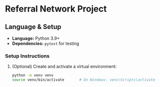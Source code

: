 # Referral Network Project

## Language & Setup

- **Language:** Python 3.9+
- **Dependencies:** `pytest` for testing

### Setup Instructions

1. (Optional) Create and activate a virtual environment:

   ```bash
   python -m venv venv
   source venv/bin/activate       # On Windows: venv\Scripts\activate

